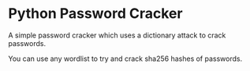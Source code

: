 # Python Password Cracker
A simple password cracker which uses a dictionary attack to crack passwords.

You can use any wordlist to try and crack sha256 hashes of passwords.

